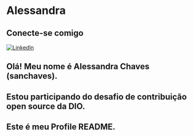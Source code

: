 # Alessandra

## Conecte-se comigo
[![LinkedIn](https://img.shields.io/badge/LinkedIn-0077B5?style=for-the-badge&logo=linkedin&logoColor=white)](https://www.linkedin.com/in/alessandra-chaves-vedoy-027952183/)


## Olá! Meu nome é Alessandra Chaves (sanchaves).  
## Estou participando do desafio de contribuição open source da DIO.  
## Este é meu Profile README.
